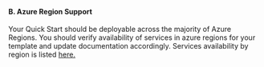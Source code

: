 <br><h4><b>B. Azure Region Support</b></h4>
Your Quick Start should be deployable across the majority of Azure Regions. You should verify availability of services in azure regions
for your template and update documentation accordingly. Services availability by region is listed <a href="https://github.com/Azure/azure-quickstart-templates/tree/master/chef-server-compliance-delivery-devops">here.</a>
